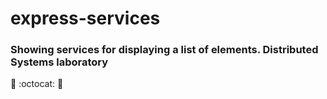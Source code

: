 # express-services

### Showing services for displaying a list of elements. Distributed Systems laboratory

:muscle: :octocat: :confetti_ball:
